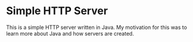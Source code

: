 # Simple HTTP Server

This is a simple HTTP server written in Java. My motivation for this was to learn more about Java and how servers are created.